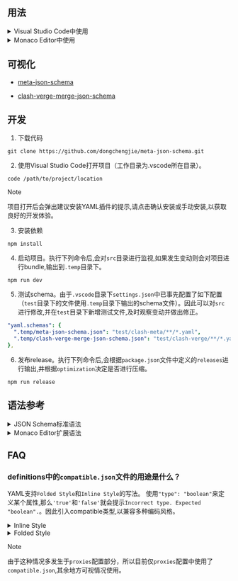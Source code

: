 ## 用法

<details>
<summary>Visual Studio Code中使用</summary>

1. 安装YAML语法支持插件`redhat.vscode-yaml`。
2. 在`.vscode`目录下的`settings.json`文件中（如不存在则手动创建），填入以下内容。其中，key为schema文件的地址，value为路径通配符，请根据需求自行修改。
   ```json
   {
     "yaml.schemas": {
       "https://fastly.jsdelivr.net/gh/dongchengjie/meta-json-schema@main/schemas/meta-json-schema.json": "**/*.yaml"
     }
   }
   ```

</details>
<details>
<summary>Monaco Editor中使用</summary>

1.  安装`monaco-editor`（编辑器）和`monaco-yaml`（YAML支持）。

    ```
    npm install monaco-editor
    npm install monaco-yaml
    ```

2.  如果是vite项目，可通过安装插件简化初始化（其他构建工具如`webpack`请参考[monaco-yaml文档](https://github.com/remcohaszing/monaco-yaml?tab=readme-ov-file#using-monaco-webpack-loader-plugin)）。

    1.  安装`vite-plugin-monaco-editor`。

    ```
    npm install vite-plugin-monaco-editor
    ```

    2.  配置`vite.config.ts`。

    ```javascript
    import { defineConfig } from 'vite';
    import monacoEditor from 'vite-plugin-monaco-editor';
    export default defineConfig({
      plugins: [
        monacoEditor({
          languageWorkers: ['editorWorkerService'],
          customWorkers: [
            {
              label: 'yaml',
              entry: 'monaco-yaml/yaml.worker'
            }
          ]
        })
      ]
    });
    ```

    3.  代码中配置schema（请根据需求自行修改`fileMatch`）。

    ```javascript
    import * as monaco from 'monaco-editor';
    import { configureMonacoYaml } from 'monaco-yaml';

    configureMonacoYaml(monaco, {
      validate: true,
      enableSchemaRequest: true,
      schemas: [
        {
          uri: 'https://fastly.jsdelivr.net/gh/dongchengjie/airport@main/meta-json-schema.json',
          fileMatch: ['**/*.clash.yaml']
        }
      ]
    });
    ```

</details>

## 可视化

- <a href="https://dongchengjie.github.io/meta-json-schema/?schema=https://raw.githubusercontent.com/dongchengjie/meta-json-schema/main/schemas/meta-json-schema.json" target="_blank">meta-json-schema</a>

- <a href="https://dongchengjie.github.io/meta-json-schema/?schema=https://raw.githubusercontent.com/dongchengjie/meta-json-schema/main/schemas/clash-verge-merge-json-schema.json" target="_blank">clash-verge-merge-json-schema</a>

## 开发

1.  下载代码

```
git clone https://github.com/dongchengjie/meta-json-schema.git
```

2.  使用Visual Studio Code打开项目（工作目录为.vscode所在目录）。

```
code /path/to/project/location
```

> [!NOTE]
> 项目打开后会弹出建议安装YAML插件的提示,请点击确认安装或手动安装,以获取良好的开发体验。

3.  安装依赖

```
npm install
```

4.  启动项目。执行下列命令后,会对`src`目录进行监视,如果发生变动则会对项目进行bundle,输出到`.temp`目录下。

```
npm run dev
```

5.  测试schema。由于`.vscode`目录下`settings.json`中已事先配置了如下配置（`test`目录下的文件使用`.temp`目录下输出的schema文件）。因此可以对`src`进行修改,并在`test`目录下新增测试文件,及时观察变动并做出修正。

```yaml
"yaml.schemas": {
  ".temp/meta-json-schema.json": "test/clash-meta/**/*.yaml",
  ".temp/clash-verge-merge-json-schema.json": "test/clash-verge/**/*.yaml"
},
```

6.  发布release。执行下列命令后,会根据`package.json`文件中定义的`releases`进行输出,并根据`optimization`决定是否进行压缩。

```
npm run release
```

## 语法参考

<details>
<summary>JSON Schema标准语法</summary>

项目使用的JSON Schema版本为[`draft-07`](https://json-schema.org/draft-07/json-schema-release-notes)，语法请参考[JSON Schema Reference](https://json-schema.org/understanding-json-schema/reference)。

</details>

<details>
<summary>Monaco Editor扩展语法</summary>

> Monaco 编辑器是为 VS Code 提供支持的开源代码编辑器，使用下列属性提供更丰富的`Snippet`支持。

```typescript
interface JSONSchema {
  // 自定义Snippet建议(数组)
  defaultSnippets?: {
    label?: string; // 标题
    description?: string; // 描述
    markdownDescription?: string; // 描述(markdown格式)
    body?: any; // 内容
    bodyText?: string; // 内容文本
  }[];
  errorMessage?: string; // 错误信息
  patternErrorMessage?: string; // 格式错误信息(优先级高于errorMessage)
  deprecationMessage?: string; // 过时错误信息
  enumDescriptions?: string[]; // 枚举描述信息(数组)
  markdownEnumDescriptions?: string[]; // 枚举描述信息(markdown格式)
  markdownDescription?: string; // 描述信息(markdown格式)
  doNotSuggest?: boolean; // 不显示建议
  suggestSortText?: string; // 属性值建议排序符(默认为属性名)
  allowComments?: boolean; // 允许注释
  allowTrailingCommas?: boolean; // 允许尾随逗号
}
```

</details>

## FAQ

### definitions中的`compatible.json`文件的用途是什么？

YAML支持`Folded Style`和`Inline Style`的写法。
使用`"type": "boolean"`来定义某个属性,那么`'true'`和`'false'`就会提示`Incorrect type. Expected "boolean".`。因此引入compatible类型,以兼容多种编码风格。

<details>
<summary>Inline Style</summary>

```
proxies:
  - {name: 'proxy1', type: 'ss', cipher: 'auto', tls: 'true'}
  - {name: proxy2, type: ss, cipher: auto, tls: true}
```

</details>

<details>
<summary>Folded Style</summary>

```
proxies:
- name: 'proxy1'
  type: 'ss'
  cipher: 'auto'
  tls: 'true'
- name: proxy1
  type: ss
  cipher: auto
  tls: true
```

</details>

> [!NOTE]
> 由于这种情况多发生于`proxies`配置部分，所以目前仅`proxies`配置中使用了`compatible.json`,其余地方可视情况使用。
